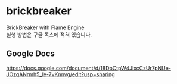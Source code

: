 # brickbreaker

BrickBreaker with Flame Engine  
실행 방법은 구글 독스에 적혀 있습니다.
## Google Docs
https://docs.google.com/document/d/18DbCtpW4JlxcCzUr7pNUe-JOzqANrmh5_le-7vKnnvg/edit?usp=sharing
